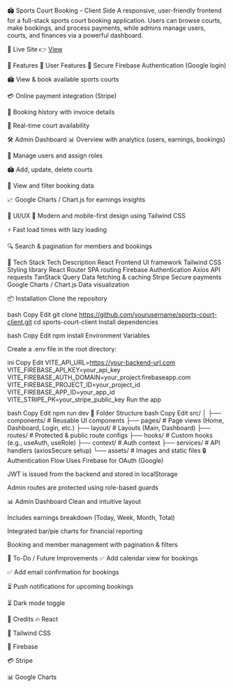 🏟️ Sports Court Booking – Client Side
A responsive, user-friendly frontend for a full-stack sports court booking application. Users can browse courts, make bookings, and process payments, while admins manage users, courts, and finances via a powerful dashboard.

🔗 Live Site
👉 [View](https://courtconnect-fe336.web.app/)

🚀 Features
👤 User Features
🔐 Secure Firebase Authentication (Google login)

🏟️ View & book available sports courts

💳 Online payment integration (Stripe)

📆 Booking history with invoice details

🔄 Real-time court availability

🛠️ Admin Dashboard
📊 Overview with analytics (users, earnings, bookings)

🧑 Manage users and assign roles

🏟️ Add, update, delete courts

📅 View and filter booking data

📈 Google Charts / Chart.js for earnings insights

📱 UI/UX
🎨 Modern and mobile-first design using Tailwind CSS

⚡ Fast load times with lazy loading

🔍 Search & pagination for members and bookings


🧰 Tech Stack
Tech	Description
React	Frontend UI framework
Tailwind CSS	Styling library
React Router	SPA routing
Firebase	Authentication
Axios	API requests
TanStack Query	Data fetching & caching
Stripe	Secure payments
Google Charts / Chart.js	Data visualization

📦 Installation
Clone the repository

bash
Copy
Edit
git clone https://github.com/yourusername/sports-court-client.git
cd sports-court-client
Install dependencies

bash
Copy
Edit
npm install
Environment Variables

Create a .env file in the root directory:

ini
Copy
Edit
VITE_API_URL=https://your-backend-url.com
VITE_FIREBASE_API_KEY=your_api_key
VITE_FIREBASE_AUTH_DOMAIN=your_project.firebaseapp.com
VITE_FIREBASE_PROJECT_ID=your_project_id
VITE_FIREBASE_APP_ID=your_app_id
VITE_STRIPE_PK=your_stripe_public_key
Run the app

bash
Copy
Edit
npm run dev
📁 Folder Structure
bash
Copy
Edit
src/
│
├── components/        # Reusable UI components
├── pages/             # Page views (Home, Dashboard, Login, etc.)
├── layout/            # Layouts (Main, Dashboard)
├── routes/            # Protected & public route configs
├── hooks/             # Custom hooks (e.g., useAuth, useRole)
├── context/           # Auth context
├── services/          # API handlers (axiosSecure setup)
└── assets/            # Images and static files
🔒 Authentication Flow
Uses Firebase for OAuth (Google)

JWT is issued from the backend and stored in localStorage

Admin routes are protected using role-based guards

📊 Admin Dashboard
Clean and intuitive layout

Includes earnings breakdown (Today, Week, Month, Total)

Integrated bar/pie charts for financial reporting

Booking and member management with pagination & filters

📌 To-Do / Future Improvements
✅ Add calendar view for bookings

✅ Add email confirmation for bookings

⏳ Push notifications for upcoming bookings

⏳ Dark mode toggle

🙌 Credits
🔥 React

🎨 Tailwind CSS

🔐 Firebase

💳 Stripe

📊 Google Charts